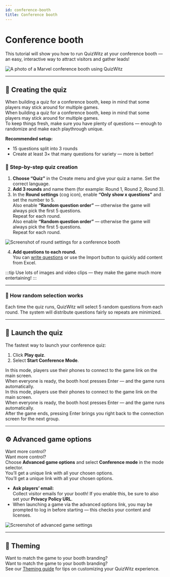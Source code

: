 ```yaml
---
id: conference-booth
title: Conference booth
---
```


# Conference booth

This tutorial will show you how to run QuizWitz at your conference booth — an easy, interactive way to attract visitors and gather leads!

![A photo of a Marvel conference booth using QuizWitz](/images/photos/marvel.jpg)

---

## 📝 Creating the quiz

When building a quiz for a conference booth, keep in mind that some players may stick around for multiple games.\
When building a quiz for a conference booth, keep in mind that some players may stick around for multiple games.\
To keep things fresh, make sure you have plenty of questions — enough to randomize and make each playthrough unique.

**Recommended setup:**

- 15 questions split into 3 rounds
- Create at least 3× that many questions for variety — more is better!

### 🎲 Step-by-step quiz creation

1. **Choose “Quiz”** in the Create menu and give your quiz a name. Set the correct language.
2. **Add 3 rounds** and name them (for example: Round 1, Round 2, Round 3).
3. In the **Round settings** (cog icon), enable **“Only show x questions”** and set the number to 5.\
  Also enable **“Random question order”** — otherwise the game will always pick the first 5 questions.\
  Repeat for each round.\
  Also enable **“Random question order”** — otherwise the game will always pick the first 5 questions.\
  Repeat for each round.

![Screenshot of round settings for a conference booth](/images/tutorials/conference/round_settings.png)

4. **Add questions to each round.**\
  You can [write questions](/docs/editor/writing-questions) or use the Import button to quickly add content from Excel.

:::tip
Use lots of images and video clips — they make the game much more entertaining!
:::

---

### 🔀 How random selection works

Each time the quiz runs, QuizWitz will select 5 random questions from each round. The system will distribute questions fairly so repeats are minimized.

---

## 🚀 Launch the quiz

The fastest way to launch your conference quiz:

1. Click **Play quiz**.
2. Select **Start Conference Mode**.

In this mode, players use their phones to connect to the game link on the main screen.\
When everyone is ready, the booth host presses Enter — and the game runs automatically.\
In this mode, players use their phones to connect to the game link on the main screen.\
When everyone is ready, the booth host presses Enter — and the game runs automatically.\
After the game ends, pressing Enter brings you right back to the connection screen for the next group.

---

## ⚙️ Advanced game options

Want more control?\
Want more control?\
Choose **Advanced game options** and select **Conference mode** in the mode selector.\
You’ll get a unique link with all your chosen options.\
You’ll get a unique link with all your chosen options.

- **Ask players’ email:**\
  Collect visitor emails for your booth! If you enable this, be sure to also set your **Privacy Policy URL**.
- When launching a game via the advanced options link, you may be prompted to log in before starting — this checks your content and licenses.

![Screenshot of advanced game settings](/images/tutorials/conference/advanced_game_settings.png)

---

## 🎨 Theming

Want to match the game to your booth branding?\
Want to match the game to your booth branding?\
See our [Theming guide](/docs/advanced/theming) for tips on customizing your QuizWitz experience.
